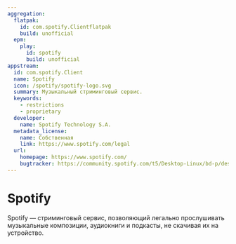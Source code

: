 ```yaml
---
aggregation:
  flatpak:
    id: com.spotify.Clientflatpak
    build: unofficial
  epm:
    play:
      id: spotify
      build: unofficial
appstream:
  id: com.spotify.Client
  name: Spotify
  icon: /spotify/spotify-logo.svg
  summary: Музыкальный стриминговый сервис.
  keywords:
    - restrictions
    - proprietary
  developer:
    name: Spotify Technology S.A.
  metadata_license:
    name: Собственная
    link: https://www.spotify.com/legal
  url:
    homepage: https://www.spotify.com/
    bugtracker: https://community.spotify.com/t5/Desktop-Linux/bd-p/desktop_linux
---
```


# Spotify

Spotify — стриминговый сервис, позволяющий легально прослушивать музыкальные композиции, аудиокниги и подкасты, не скачивая их на устройство.

<!--@include: @ru/apps/.parts/install/content-flatpak.md-->
<!--@include: @ru/apps/.parts/install/content-epm-play.md-->
